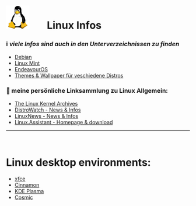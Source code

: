 # ![Linux](https://github.com/Michellesdreamplace/Linux_Infos/blob/main/pix/icons_64x64/Tux.png)⠀ ⠀Linux Infos
### ℹ️ *viele Infos sind auch in den Unterverzeichnissen zu finden*
- [Debian](https://github.com/Michellesdreamplace/Linux_Infos/blob/main/Debian/debian_info.md)
- [Linux Mint](https://github.com/Michellesdreamplace/Linux_Infos/blob/main/LinuxMint/linuxmint_info.md)
- [EndeavourOS](https://github.com/Michellesdreamplace/Linux_Infos/blob/main/EndeavourOS/endeavouros_info.md)
- [Themes & Wallpaper für veschiedene Distros](https://github.com/Michellesdreamplace/Linux_Infos/tree/main/Linux_Themes)
 ⠀ ⠀ ⠀ ⠀ ⠀ ⠀ 
 ⠀ ⠀ ⠀ ⠀ ⠀ ⠀ 
### 🔗 meine persönliche Linksammlung zu Linux Allgemein:
- [The Linux Kernel Archives](https://www.kernel.org/)
- [DistroWatch - News & Infos](https://distrowatch.com/)
- [LinuxNews - News & Infos](https://linuxnews.de/)
- [Linux.Assistant - Homepage & download](https://www.linux-assistant.org/)

______________________________________________________________________________________________________
 ⠀ ⠀ ⠀ ⠀ ⠀ ⠀ 
# Linux desktop environments:
- [xfce](https://xfce.org/)
- [Cinnamon](https://projects.linuxmint.com/cinnamon/)
- [KDE Plasma](https://kde.org/de/)
- [Cosmic](https://system76.com/cosmic)
